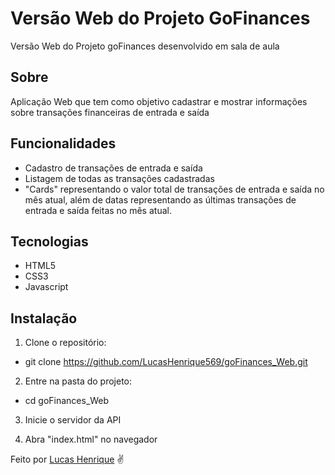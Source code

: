 # Versão Web do Projeto GoFinances

Versão Web do Projeto goFinances desenvolvido em sala de aula

## Sobre

Aplicação Web que tem como objetivo cadastrar e mostrar informações sobre transações financeiras de entrada e saída

## Funcionalidades

- Cadastro de transações de entrada e saída
- Listagem de todas as transações cadastradas
- "Cards" representando o valor total de transações de entrada e saída no mês atual, além de datas representando as últimas transações de entrada e saída feitas no mês atual.

## Tecnologias

- HTML5
- CSS3
- Javascript

## Instalação

1. Clone o repositório:
- git clone https://github.com/LucasHenrique569/goFinances_Web.git

2. Entre na pasta do projeto:
- cd goFinances_Web

3. Inicie o servidor da API

4. Abra "index.html" no navegador


Feito por [Lucas Henrique](https://github.com/LucasHenrique569) ✌
